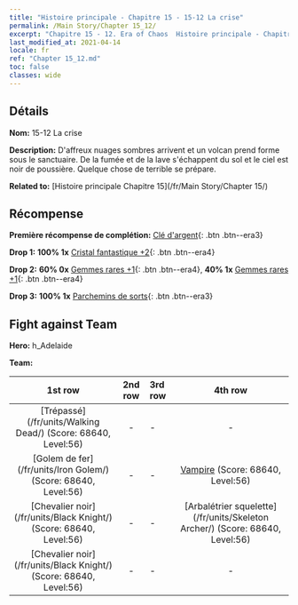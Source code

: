```yaml
---
title: "Histoire principale - Chapitre 15 - 15-12 La crise"
permalink: /Main Story/Chapter 15_12/
excerpt: "Chapitre 15 - 12. Era of Chaos  Histoire principale - Chapitre 15_12. 15-12 La crise"
last_modified_at: 2021-04-14
locale: fr
ref: "Chapter 15_12.md"
toc: false
classes: wide
---
```


## Détails

 **Nom:** 15-12 La crise

 **Description:** D'affreux nuages sombres arrivent et un volcan prend forme sous le sanctuaire. De la fumée et de la lave s'échappent du sol et le ciel est noir de poussière. Quelque chose de terrible se prépare.

 **Related to:** [Histoire principale Chapitre 15](/fr/Main Story/Chapter 15/)

## Récompense

 **Première récompense de complétion:** [Clé d'argent](/fr/Items/con_693/){: .btn .btn--era3}

 **Drop 1:** **100% 1x** [Cristal fantastique +2](/fr/Items/mat_52/){: .btn .btn--era4}

 **Drop 2:** **60% 0x** [Gemmes rares +1](/fr/Items/mat_44/){: .btn .btn--era4}, **40% 1x** [Gemmes rares +1](/fr/Items/mat_44/){: .btn .btn--era4}

 **Drop 3:** **100% 1x** [Parchemins de sorts](/fr/Items/con_694/){: .btn .btn--era3}


## Fight against Team
 **Hero:** h_Adelaide

 **Team:**


  | 1st row | 2nd row | 3rd row | 4th row |
  |:----:|:----:|:----|:----:|
  | [Trépassé](/fr/units/Walking Dead/) (Score: 68640, Level:56)  | - | - | - |
  | [Golem de fer](/fr/units/Iron Golem/) (Score: 68640, Level:56)  | - | - | [Vampire](/fr/units/Vampire/) (Score: 68640, Level:56)  |
  | [Chevalier noir](/fr/units/Black Knight/) (Score: 68640, Level:56)  | - | - | [Arbalétrier squelette](/fr/units/Skeleton Archer/) (Score: 68640, Level:56)  |
  | [Chevalier noir](/fr/units/Black Knight/) (Score: 68640, Level:56)  | - | - | - |


